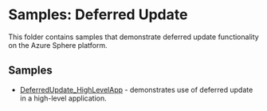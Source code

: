 # Samples: Deferred Update

This folder contains samples that demonstrate deferred update functionality on the Azure Sphere platform.

## Samples

 * [DeferredUpdate_HighLevelApp](DeferredUpdate_HighLevelApp/) - demonstrates use of deferred update in a high-level application.

